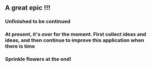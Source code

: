 ## A great epic !!!

### Unfinished to be continued

###  At present, it's over for the moment. First collect ideas and ideas, and then continue to improve this application when there is time

### Sprinkle flowers at the end!
